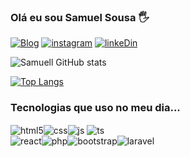 ### Olá  eu sou Samuel Sousa 🖐


[![Blog](https://img.shields.io/website-up-down-green-red/http/monip.org.svgsite:https://samuellsousa.github.io/Perfil-Profissonal-2023/)](https://samuellsousa.github.io/Perfil-Profissonal-2023/)
[![instagram](https://img.shields.io/badge/Instagram-E4405F?style=for-the-badge&logo=instagram&logoColor=white)](https://www.instagram.com/samuellgoncalves1/)
[![linkeDin](https://img.shields.io/badge/LinkedIn-0077B5?style=for-the-badge&logo=linkedin&logoColor=white)](https://www.linkedin.com/in/samuel-goncalves-de-sousa/)


![ Samuell GitHub stats](https://github-readme-stats.vercel.app/api?username=Samuellsousa&show_icons=true&theme=dracula)


[![Top Langs](https://github-readme-stats.vercel.app/api/top-langs/?username=Samuellsousa&hide_progress=true)](https://github.com/anuraghazra/github-readme-stats)

### Tecnologias que uso no meu dia...

<div style="display: inline_block">
<img align="center" alt="html5" src="https://img.shields.io/badge/HTML5-E34F26?style=for-the-badge&logo=html5&logoColor=white"/></<div style="display: inline_block"><img align="center" alt="css" src="https://img.shields.io/badge/CSS3-1572B6?style=for-the-badge&logo=css3&logoColor=white"/></<div style="display: inline_block"><img align="center" alt="js" src="https://img.shields.io/badge/JavaScript-F7DF1E?style=for-the-badge&logo=javascript&logoColor=black"/>
</<div style="display: inline_block"><img align="center" alt="ts" src="https://img.shields.io/badge/TypeScript-007ACC?style=for-the-badge&logo=typescript&logoColor=white"/><br></<div style="display: inline_block"><img align="center" alt="react" src="https://img.shields.io/badge/React-20232A?style=for-the-badge&logo=react&logoColor=61DAFBe"/></<div style="display: inline_block"><img align="center" alt="php" src="https://img.shields.io/badge/PHP-777BB4?style=for-the-badge&logo=php&logoColor=white"/></<div style="display: inline_block"><img align="center" alt="bootstrap" src="https://img.shields.io/badge/Bootstrap-563D7C?style=for-the-badge&logo=bootstrap&logoColor=white"/></<div style="display: inline_block"><img align="center" alt="laravel" src="https://img.shields.io/badge/Laravel-FF2D20?style=for-the-badge&logo=laravel&logoColor=white"/><div>
